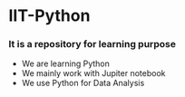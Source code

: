 # IIT-Python
### It is a repository for learning purpose
 - We are learning Python
 - We mainly work with Jupiter notebook
 - We use Python for Data Analysis
